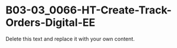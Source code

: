 

# B03-03_0066-HT-Create-Track-Orders-Digital-EE

Delete this text and replace it with your own content.
